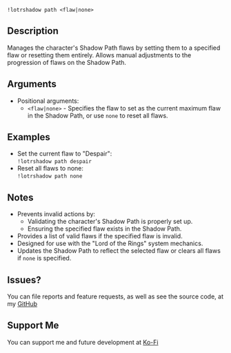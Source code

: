 `!lotrshadow path <flaw|none>`

## Description
Manages the character's Shadow Path flaws by setting them to a specified flaw or resetting them entirely. Allows manual adjustments to the progression of flaws on the Shadow Path.

## Arguments
- Positional arguments:
  - `<flaw|none>` - Specifies the flaw to set as the current maximum flaw in the Shadow Path, or use `none` to reset all flaws.

## Examples
- Set the current flaw to "Despair":  
  `!lotrshadow path despair`
- Reset all flaws to none:  
  `!lotrshadow path none`

## Notes
- Prevents invalid actions by:
  - Validating the character's Shadow Path is properly set up.
  - Ensuring the specified flaw exists in the Shadow Path.
- Provides a list of valid flaws if the specified flaw is invalid.
- Designed for use with the "Lord of the Rings" system mechanics.
- Updates the Shadow Path to reflect the selected flaw or clears all flaws if `none` is specified.

## Issues?
You can file reports and feature requests, as well as see the source code, 
at my [GitHub](https://github.com/fatestapestry/avrae-collections)

## Support Me
You can support me and future development at [Ko-Fi](https://ko-fi.com/noralf)
